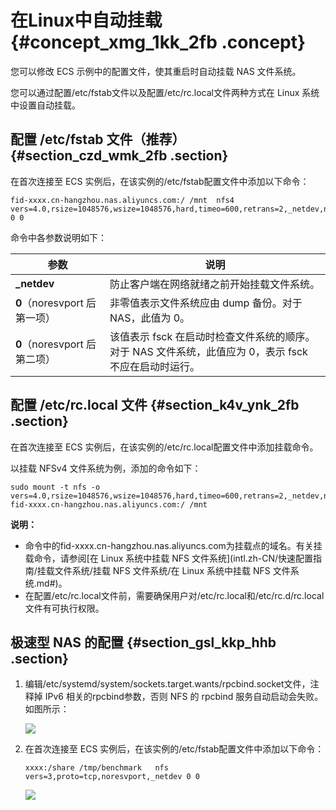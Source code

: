 # 在Linux中自动挂载 {#concept_xmg_1kk_2fb .concept}

您可以修改 ECS 示例中的配置文件，使其重启时自动挂载 NAS 文件系统。

您可以通过配置/etc/fstab文件以及配置/etc/rc.local文件两种方式在 Linux 系统中设置自动挂载。

## 配置 /etc/fstab 文件（推荐） {#section_czd_wmk_2fb .section}

在首次连接至 ECS 实例后，在该实例的/etc/fstab配置文件中添加以下命令：

```
fid-xxxx.cn-hangzhou.nas.aliyuncs.com:/ /mnt  nfs4 vers=4.0,rsize=1048576,wsize=1048576,hard,timeo=600,retrans=2,_netdev,noresvport 0 0
```

命令中各参数说明如下：

|参数|说明|
|--|--|
|**\_netdev**|防止客户端在网络就绪之前开始挂载文件系统。|
|**0**（noresvport 后第一项）|非零值表示文件系统应由 dump 备份。对于 NAS，此值为 0。|
|**0**（noresvport 后第二项）|该值表示 fsck 在启动时检查文件系统的顺序。对于 NAS 文件系统，此值应为 0，表示 fsck 不应在启动时运行。|

## 配置 /etc/rc.local 文件 {#section_k4v_ynk_2fb .section}

在首次连接至 ECS 实例后，在该实例的/etc/rc.local配置文件中添加挂载命令。

以挂载 NFSv4 文件系统为例，添加的命令如下：

```
sudo mount -t nfs -o vers=4.0,rsize=1048576,wsize=1048576,hard,timeo=600,retrans=2,_netdev,noresvport fid-xxxx.cn-hangzhou.nas.aliyuncs.com:/ /mnt
```

**说明：** 

-   命令中的fid-xxxx.cn-hangzhou.nas.aliyuncs.com为挂载点的域名。有关挂载命令，请参阅[在 Linux 系统中挂载 NFS 文件系统](intl.zh-CN/快速配置指南/挂载文件系统/挂载 NFS 文件系统/在 Linux 系统中挂载 NFS 文件系统.md#)。
-   在配置/etc/rc.local文件前，需要确保用户对/etc/rc.local和/etc/rc.d/rc.local文件有可执行权限。

## 极速型 NAS 的配置 {#section_gsl_kkp_hhb .section}

1.  编辑/etc/systemd/system/sockets.target.wants/rpcbind.socket文件，注释掉 IPv6 相关的rpcbind参数，否则 NFS 的 rpcbind 服务自动启动会失败。如图所示：

    ![](http://static-aliyun-doc.oss-cn-hangzhou.aliyuncs.com/assets/img/21506/155565615743322_zh-CN.png)

2.  在首次连接至 ECS 实例后，在该实例的/etc/fstab配置文件中添加以下命令：

    ```
    xxxx:/share /tmp/benchmark   nfs vers=3,proto=tcp,noresvport,_netdev 0 0
    ```

    ![](http://static-aliyun-doc.oss-cn-hangzhou.aliyuncs.com/assets/img/21506/155565615743323_zh-CN.png)


